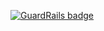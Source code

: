 
[![GuardRails badge](https://badges.production.guardrails.io/bennythejudge/NewsApp.svg)](https://www.guardrails.io)

